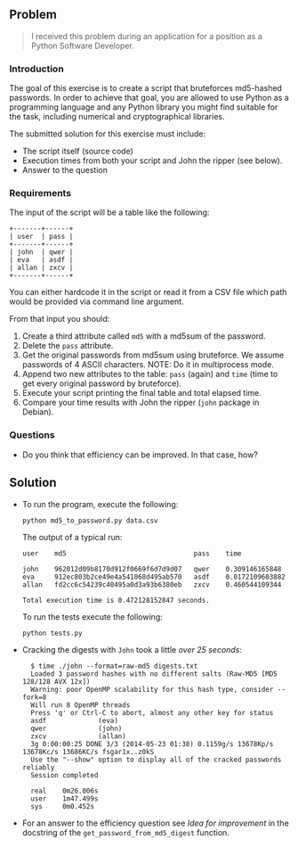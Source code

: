 ## Problem

> I received this problem during an application for a position as a Python Software Developer. 

### Introduction

The goal of this exercise is to create a script that bruteforces md5-hashed
passwords. In order to achieve that goal, you are allowed to use Python as a
programming language and any Python library you might find suitable for the
task, including numerical and cryptographical libraries.

The submitted solution for this exercise must include:

* The script itself (source code)
* Execution times from both your script and John the ripper (see below).
* Answer to the question

### Requirements

The input of the script will be a table like the following:

    +-------+------+
    | user  | pass |
    +-------+------+
    | john  | qwer |
    | eva   | asdf |
    | allan | zxcv |
    +-------+------+

You can either hardcode it in the script or read it from a CSV file
which path would be provided via command line argument.

From that input you should:

1. Create a third attribute called `md5` with a md5sum of the password.
2. Delete the `pass` attribute.
3. Get the original passwords from md5sum using bruteforce.
   We assume passwords of 4 ASCII characters.
   NOTE: Do it in multiprocess mode.
4. Append two new attributes to the table: `pass` (again)
   and `time` (time to get every original password by bruteforce).
5. Execute your script printing the final table and total elapsed time.
6. Compare your time results with John the ripper (`john` package in Debian).

### Questions

* Do you think that efficiency can be improved. In that case, how?


## Solution

* To run the program, execute the following:

    `python md5_to_password.py data.csv`

  The output of a typical run: 

      user    md5                                pass    time             

      john    962012d09b8170d912f0669f6d7d9d07   qwer    0.309146165848   
      eva     912ec803b2ce49e4a541068d495ab570   asdf    0.0172109603882   
      allan   fd2cc6c54239c40495a0d3a93b6380eb   zxcv    0.460544109344   

      Total execution time is 0.472128152847 seconds.


  To run the tests execute the following:

    `python tests.py`


* Cracking the digests with `John` took a little *over 25 seconds*:


        $ time ./john --format=raw-md5 digests.txt    
        Loaded 3 password hashes with no different salts (Raw-MD5 [MD5 128/128 AVX 12x])    
        Warning: poor OpenMP scalability for this hash type, consider --fork=8     
        Will run 8 OpenMP threads    
        Press 'q' or Ctrl-C to abort, almost any other key for status   
        asdf             (eva)    
        qwer             (john)    
        zxcv             (allan)     
        3g 0:00:00:25 DONE 3/3 (2014-05-23 01:38) 0.1159g/s 13678Kp/s 13678Kc/s 13686KC/s fsgar1x..z0kS
        Use the "--show" option to display all of the cracked passwords reliably     
        Session completed    

        real    0m26.006s    
        user    1m47.499s    
        sys     0m0.452s    


* For an answer to the efficiency question see *Idea for improvement* in the docstring of the `get_password_from_md5_digest` function.
